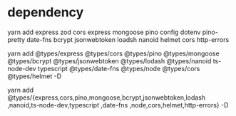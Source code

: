 # **dependency**

yarn add express zod  cors express mongoose pino config dotenv pino-pretty date-fns bcrypt jsonwebtoken loadsh nanoid helmet cors http-errors

yarn add @types/express @types/cors @types/pino @types/mongoose @types/bcrypt @types/jsonwebtoken @types/lodash @types/nanoid ts-node-dev typescript  @types/date-fns  @types/node @types/cors @types/helmet -D

yarn add @types/{express,cors,pino,mongoose,bcrypt,jsonwebtoken,lodash ,nanoid,ts-node-dev,typescript ,date-fns ,node,cors\,helmet,http-errors} -D
